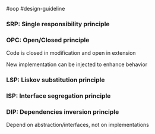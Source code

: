 #oop #design-guideline 

### SRP: Single responsibility principle
### OPC: Open/Closed principle
Code is closed in modification and open in extension

New implementation can be injected to enhance behavior
### LSP: Liskov substitution principle
### ISP: Interface segregation principle
### DIP: Dependencies inversion principle
Depend on abstraction/interfaces, not on implementations

